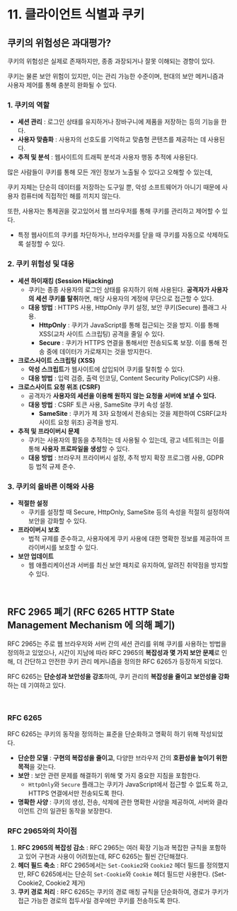 # 11. 클라이언트 식별과 쿠키

## 쿠키의 위험성은 과대평가?

쿠키의 위험성은 실제로 존재하지만, 종종 과장되거나 잘못 이해되는 경향이 있다.

쿠키는 물론 보안 위험이 있지만, 이는 관리 가능한 수준이며, 현대의 보안 메커니즘과 사용자 제어를 통해 충분히 완화될 수 있다. 

### **1. 쿠키의 역할**

- **세션 관리** : 로그인 상태를 유지하거나 장바구니에 제품을 저장하는 등의 기능을 한다.
- **사용자 맞춤화** : 사용자의 선호도를 기억하고 맞춤형 콘텐츠를 제공하는 데 사용된다.
- **추적 및 분석** : 웹사이트의 트래픽 분석과 사용자 행동 추적에 사용된다.

많은 사람들이 쿠키를 통해 모든 개인 정보가 노출될 수 있다고 오해할 수 있는데,

쿠키 자체는 단순히 데이터를 저장하는 도구일 뿐, 악성 소프트웨어가 아니기 때문에 사용자 컴퓨터에 직접적인 해를 끼치지 않는다.

또한, 사용자는 통제권을 갖고있어서 웹 브라우저를 통해 쿠키를 관리하고 제어할 수 있다.
- 특정 웹사이트의 쿠키를 차단하거나, 브라우저를 닫을 때 쿠키를 자동으로 삭제하도록 설정할 수 있다.

### **2. 쿠키 위험성 및 대응**

- **세션 하이재킹 (Session Hijacking)**
    - 쿠키는 종종 사용자의 로그인 상태를 유지하기 위해 사용된다. **공격자가 사용자의 세션 쿠키를 탈취**하면, 해당 사용자의 계정에 무단으로 접근할 수 있다.
    - **대응 방법** : HTTPS 사용, HttpOnly 쿠키 설정, 보안 쿠키(Secure) 플래그 사용.
        - **HttpOnly** : 쿠키가 JavaScript를 통해 접근되는 것을 방지. 이를 통해 XSS(교차 사이트 스크립팅) 공격을 줄일 수 있다.
        - **Secure** : 쿠키가 HTTPS 연결을 통해서만 전송되도록 보장. 이를 통해 전송 중에 데이터가 가로채지는 것을 방지한다.
- **크로스사이트 스크립팅 (XSS)**
    - **악성 스크립트**가 웹사이트에 삽입되어 쿠키를 탈취할 수 있다.
    - **대응 방법** : 입력 검증, 출력 인코딩, Content Security Policy(CSP) 사용.
- **크로스사이트 요청 위조 (CSRF)**
    - 공격자가 **사용자의 세션을 이용해 원하지 않는 요청을 서버에 보낼 수 있다.**
    - **대응 방법** : CSRF 토큰 사용, SameSite 쿠키 속성 설정.
        - **SameSite** : 쿠키가 제 3자 요청에서 전송되는 것을 제한하여 CSRF(교차 사이트 요청 위조) 공격을 방지.
- **추적 및 프라이버시 문제**
    - 쿠키는 사용자의 활동을 추적하는 데 사용될 수 있는데, 광고 네트워크는 이를 통해 **사용자 프로파일을 생성**할 수 있다.
    - **대응 방법** : 브라우저 프라이버시 설정, 추적 방지 확장 프로그램 사용, GDPR 등 법적 규제 준수.

### **3. 쿠키의 올바른 이해와 사용**

- **적절한 설정**
    - 쿠키를 설정할 때 Secure, HttpOnly, SameSite 등의 속성을 적절히 설정하여 보안을 강화할 수 있다.
- **프라이버시 보호**
    - 법적 규제를 준수하고, 사용자에게 쿠키 사용에 대한 명확한 정보를 제공하여 프라이버시를 보호할 수 있다.
- **보안 업데이트**
    - 웹 애플리케이션과 서버를 최신 보안 패치로 유지하여, 알려진 취약점을 방지할 수 있다.

<br>

## RFC 2965 폐기 (RFC 6265 HTTP State Management Mechanism 에 의해 폐기)

RFC 2965는 주로 웹 브라우저와 서버 간의 세션 관리를 위해 쿠키를 사용하는 방법을 정의하고 있었으나, 시간이 지남에 따라 RFC 2965의 **복잡성과 몇 가지 보안 문제**로 인해, 더 간단하고 안전한 쿠키 관리 메커니즘을 정의한 RFC 6265가 등장하게 되었다.

RFC 6265는 **단순성과 보안성을 강조**하여, 쿠키 관리의 **복잡성을 줄이고** **보안성을 강화**하는 데 기여하고 있다.

<br>

### **RFC 6265**

RFC 6265는 쿠키의 동작을 정의하는 표준을 단순화하고 명확히 하기 위해 작성되었다.

- **단순한 모델** : **구현의 복잡성을 줄이고**, 다양한 브라우저 간의 **호환성을 높이기 위한 목적**을 갖는다.
- **보안** : 보안 관련 문제를 해결하기 위해 몇 가지 중요한 지침을 포함한다.
    - `HttpOnly`와 `Secure` 플래그는 쿠키가 JavaScript에서 접근할 수 없도록 하고, HTTPS 연결에서만 전송되도록 한다.
- **명확한 사양** : 쿠키의 생성, 전송, 삭제에 관한 명확한 사양을 제공하여, 서버와 클라이언트 간의 일관된 동작을 보장한다.

### **RFC 2965와의 차이점**

1. **RFC 2965의 복잡성 감소** : RFC 2965는 여러 확장 기능과 복잡한 규칙을 포함하고 있어 구현과 사용이 어려웠는데, RFC 6265는 훨씬 간단해졌다.
2. **헤더 필드 축소** : RFC 2965에서는 `Set-Cookie2`와 `Cookie2` 헤더 필드를 정의했지만, RFC 6265에서는 단순히 `Set-Cookie`와 `Cookie` 헤더 필드만 사용한다. (Set-Cookie2, Cookie2 제거)
3. **쿠키 경로 처리** : RFC 6265는 쿠키의 경로 매칭 규칙을 단순화하여, 경로가 쿠키가 접근 가능한 경로의 접두사일 경우에만 쿠키를 전송하도록 한다.

<br>
